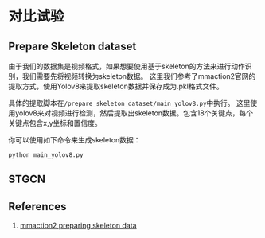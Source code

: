 # 对比试验

## Prepare Skeleton dataset

由于我们的数据集是视频格式，如果想要使用基于skeleton的方法来进行动作识别，我们需要先将视频转换为skeleton数据。
这里我们参考了mmaction2官网的提取方式，使用Yolov8来提取skeleton数据并保存成为.pkl格式文件。

具体的提取脚本在`/prepare_skeleton_dataset/main_yolov8.py`中执行。
这里使用yolov8来对视频进行检测，然后提取出skeleton数据。包含18个关键点，每个关键点包含x,y坐标和置信度。

你可以使用如下命令来生成skeleton数据：

```python3
python main_yolov8.py 
```

## STGCN

## References

1. [mmaction2 preparing skeleton data](https://github.com/open-mmlab/mmaction2/tree/90fc8440961987b7fe3ee99109e2c633c4e30158/tools/data/skeleton)
